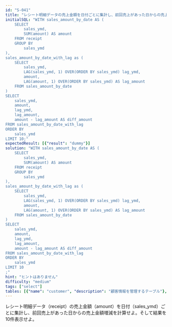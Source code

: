 ```yaml
---
id: "S-041"
title: "レシート明細データの売上金額を日付ごとに集計し、前回売上があった日からの売上金額増減を計算せよ"
initialSQL: "WITH sales_amount_by_date AS (
    SELECT
        sales_ymd,
        SUM(amount) AS amount
    FROM receipt
    GROUP BY
        sales_ymd
),
sales_amount_by_date_with_lag as (
    SELECT
        sales_ymd,
        LAG(sales_ymd, 1) OVER(ORDER BY sales_ymd) lag_ymd,
        amount,
        LAG(amount, 1) OVER(ORDER BY sales_ymd) AS lag_amount
    FROM sales_amount_by_date
)
SELECT
    sales_ymd,
    amount,
    lag_ymd,
    lag_amount,
    amount - lag_amount AS diff_amount
FROM sales_amount_by_date_with_lag
ORDER BY
    sales_ymd
LIMIT 10;"
expectedResult: [{"result": "dummy"}]
solution: "WITH sales_amount_by_date AS (
    SELECT
        sales_ymd,
        SUM(amount) AS amount
    FROM receipt
    GROUP BY
        sales_ymd
),
sales_amount_by_date_with_lag as (
    SELECT
        sales_ymd,
        LAG(sales_ymd, 1) OVER(ORDER BY sales_ymd) lag_ymd,
        amount,
        LAG(amount, 1) OVER(ORDER BY sales_ymd) AS lag_amount
    FROM sales_amount_by_date
)
SELECT
    sales_ymd,
    amount,
    lag_ymd,
    lag_amount,
    amount - lag_amount AS diff_amount
FROM sales_amount_by_date_with_lag
ORDER BY
    sales_ymd
LIMIT 10
;"
hint: "ヒントはありません"
difficulty: "medium"
tags: ["select"]
tables: [{"name": "customer", "description": "顧客情報を管理するテーブル"}, {"name": "receipt", "description": "レシート明細データを管理するテーブル"}, {"name": "store", "description": "店舗情報を管理するテーブル"}, {"name": "product", "description": "商品情報を管理するテーブル"}, {"name": "category", "description": "カテゴリ情報を管理するテーブル"}]
---
```


レシート明細データ（receipt）の売上金額（amount）を日付（sales_ymd）ごとに集計し、前回売上があった日からの売上金額増減を計算せよ。そして結果を10件表示せよ。